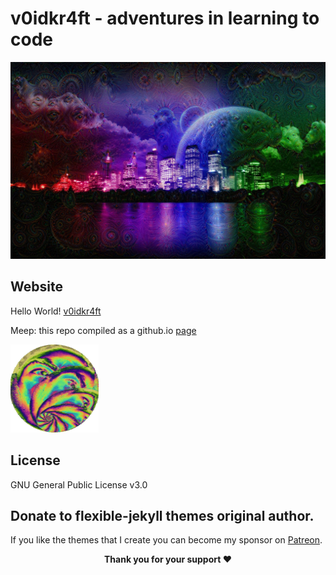 # v0idkr4ft - adventures in learning to code

![](https://raw.githubusercontent.com/v0idkr4ft/v0idkr4ft.github.io/master/assets/img/slugcity.jpg)

## Website

Hello World! [v0idkr4ft](https://v0idkr4ft.com/)

Meep: this repo compiled as a github.io [page](https://v0idkr4ft.github.io/)

![v0idkr4ft](https://raw.githubusercontent.com/v0idkr4ft/v0idkr4ft.github.io/master/assets/img/facemlt.gif)

## License

GNU General Public License v3.0

## Donate to flexible-jekyll themes original author.

<p>If you like the themes that I create you can become my sponsor on <a href="https://www.patreon.com/artemsheludko" target="_blank">Patreon</a>.
<p align="center"><b>Thank you for your support ❤️</b></p>
